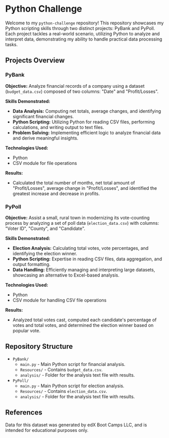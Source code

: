 # Python Challenge

Welcome to my `python-challenge` repository! This repository showcases my Python scripting skills through two distinct projects: PyBank and PyPoll. Each project tackles a real-world scenario, utilizing Python to analyze and interpret data, demonstrating my ability to handle practical data processing tasks. 

## Projects Overview

### PyBank

**Objective:** Analyze financial records of a company using a dataset (`budget_data.csv`) composed of two columns: "Date" and "Profit/Losses".

**Skills Demonstrated:**
- **Data Analysis:** Computing net totals, average changes, and identifying significant financial changes.
- **Python Scripting:** Utilizing Python for reading CSV files, performing calculations, and writing output to text files.
- **Problem Solving:** Implementing efficient logic to analyze financial data and derive meaningful insights.

**Technologies Used:**
- Python
- CSV module for file operations

**Results:**
- Calculated the total number of months, net total amount of "Profit/Losses", average change in "Profit/Losses", and identified the greatest increase and decrease in profits.

### PyPoll

**Objective:** Assist a small, rural town in modernizing its vote-counting process by analyzing a set of poll data (`election_data.csv`) with columns: "Voter ID", "County", and "Candidate".

**Skills Demonstrated:**
- **Election Analysis:** Calculating total votes, vote percentages, and identifying the election winner.
- **Python Scripting:** Expertise in reading CSV files, data aggregation, and output formatting.
- **Data Handling:** Efficiently managing and interpreting large datasets, showcasing an alternative to Excel-based analysis.

**Technologies Used:**
- Python
- CSV module for handling CSV file operations

**Results:**
- Analyzed total votes cast, computed each candidate's percentage of votes and total votes, and determined the election winner based on popular vote.

## Repository Structure

- `PyBank/`
  - `main.py` - Main Python script for financial analysis.
  - `Resources/` - Contains `budget_data.csv`.
  - `analysis/` - Folder for the analysis text file with results.
- `PyPoll/`
  - `main.py` - Main Python script for election analysis.
  - `Resources/` - Contains `election_data.csv`.
  - `analysis/` - Folder for the analysis text file with results.

## References
Data for this dataset was generated by edX Boot Camps LLC, and is intended for educational purposes only.
